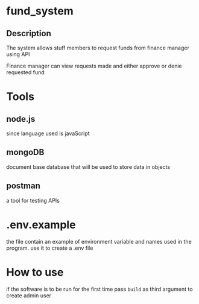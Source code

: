 # fund_system

## Description

The system allows stuff members to request funds from finance manager using API

Finance manager can view requests made and either approve or denie requested fund

# Tools

## node.js
since language used is javaScript

## mongoDB
document base database that will be used to store data in objects

## postman
a tool for testing APIs

# .env.example
the file contain an example of environment variable and names used in the program. use it to create a .env file

# How to use

if the software is to be run for the first time pass `build` as third argument to create admin user